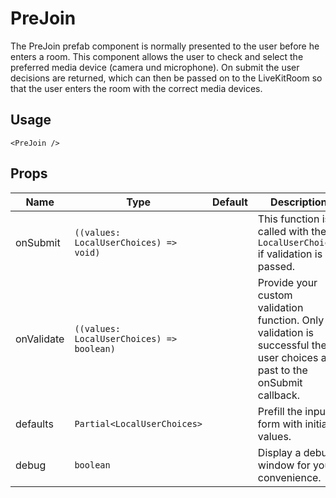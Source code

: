 <!--
!!!! Autogenerated File !!!!
This file was created by @livekit/components-docs-gen and should not be changed manually.
The contents of this file can be replaced at any time which would lead to the loss of all manual changes.
-->

# PreJoin

The PreJoin prefab component is normally presented to the user before he enters a room. This component allows the user to check and select the preferred media device (camera und microphone). On submit the user decisions are returned, which can then be passed on to the LiveKitRoom so that the user enters the room with the correct media devices.

## Usage

```tsx
<PreJoin />
```

<!--USAGE_INSERT_MARKER-->


## Props

| Name | Type | Default | Description |
| --- | --- | --- | --- |
| onSubmit | `((values: LocalUserChoices) => void)` |  | This function is called with the `LocalUserChoices` if validation is passed. |
| onValidate | `((values: LocalUserChoices) => boolean)` |  | Provide your custom validation function. Only if validation is successful the user choices are past to the onSubmit callback. |
| defaults | `Partial<LocalUserChoices>` |  | Prefill the input form with initial values. |
| debug | `boolean` |  | Display a debug window for your convenience. |

